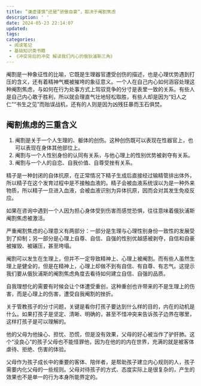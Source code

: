 ```yaml
---
title: ”谦虚谨慎“还是”骄傲自豪“，取决于阉割焦虑
description: ' '
date: 2024-05-23 22:14:07
updated:
tags:
categories:
 - 阅读笔记
 - 基础知识类书籍
 - 《冲突背后的冲突 解读我们内心的俄狄浦斯三角》
---
```

阉割是一种象征性的比喻，它既是生理器官遭受创伤的描述，也是心理优势遇到打压的含义，还有着精神气概被摧垮的象征意义。一个人在自己内心如何涵容处理这种阉割焦虑，与如何在行为处事方式上驾驭竞争的分寸是表里一致的关系。有些人是自己内心敢于胜利，所以就会理直气壮地轻松取胜，有些人却是因为“妇人之仁”“书生之见”而贻误战机，还有的人则是因为凶残狂暴而玉石俱焚。

## 阉割焦虑的三重含义

  1. 阉割是关于一个人生理的、躯体的创伤。这种创伤既可以表现在性器官上，也可以表现在身体其他部位上。
  2. 阉割与一个人性别身份的认同有关系，与他心理上的性别优势被剥夺有关系。
  3. 阉割与一个人的自恋、自我价值、自尊受挫有关系。

精子是一种封闭的自体抗原，在正常情况下精子生成后直接经过输精管排出体外，所以精子在这个发育过程中是不接触血液的。精子会被血液系统误以为是一种外来物质，所以精子一旦进入血液，会被血液识别为异体抗原，因而会对其发生免疫反应。

如果在咨询中遇到一个人因为担心身体受到伤害而感觉恐惧，往往意味着俄狄浦斯阉割焦虑被激活。

严重阉割焦虑的心理意义有两部分：一部分是生理与心理性别身份一致性的发展受到了抑制；另一部分是心理上自尊、自信、自强的性别优越感被剥夺，自信和自豪被摧毁、被碾压，甚至垮塌。

阉割可以发生在生理上，但并不一定导致精神上、心理上被阉割。而有些人虽然生理上是健全的，但是在精神上，心理上却做不到有自信、有自尊、有志气。这提示我们要从俄狄浦斯的阉割焦虑角度去看待如何建立自信、自强的品质。

自我理想化的需要有时候会让个体遭受重创，这种重创也许带来的不是生理上的伤害，而是心理上的伤害，遭受自我阉割的挫折。

关于管教孩子的分寸问题，关键是看你打孩子要达到什么样的目的，内在的动机是什么。如果打孩子是坚定、清晰、明确的，甚至不惜冲突来告诉孩子边界在哪里，这样打孩子是可以理解的。

他的父母为他操心、担忧、恐慌，但是没有效果，父母的好心被当作了驴肝肺。这个“没良心”的孩子父母也不能怪罪他，因为在他的的内在世界，充满的就是被客体虐待、拒绝、伤害的体验。

父母作为孩子成长中的重要的客体、陪伴者，是帮助孩子建立内心规则的人，孩子需要内化父母的一些规则。父母对待孩子的方式、态度实际上是很复杂的，产生的效果也不是单一的行为本身所能界定的。